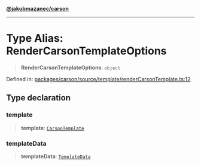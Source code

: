 [**@jakubmazanec/carson**](../README.md)

---

# Type Alias: RenderCarsonTemplateOptions

> **RenderCarsonTemplateOptions**: `object`

Defined in:
[packages/carson/source/template/renderCarsonTemplate.ts:12](https://github.com/jakubmazanec/tools/blob/d8ee2855cc8c253cbcc5c4d49e7356ff8450cbde/packages/carson/source/template/renderCarsonTemplate.ts#L12)

## Type declaration

### template

> **template**: [`CarsonTemplate`](CarsonTemplate.md)

### templateData

> **templateData**: [`TemplateData`](TemplateData.md)

